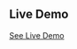 ## Live Demo 
[See Live Demo](https://main--tiny-flan-ba5ac8.netlify.app/) <!-- Replace "#" with the actual URL -->

